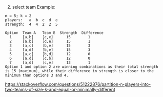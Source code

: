 2. select team
Example:
```
n = 5; k = 2  
players:   a  b  c  d  e  
strength:  4  4  2  2  5  

Option  Team A   Team B  Strength  Difference      
  1     [a,b]    [c,e]      15        1
  2     [a,b]    [d,e]      15        1   
  3     [a,c]    [b,e]      15        3
  4     [a,d]    [b,e]      15        3
  5     [a,c]    [b,d]      12        0
  6     [a,d]    [c,b]      12        0
  7     [a,d]    [c,e]      13        1
Option 1 and option 2 are winning combinations as their total strength is 15 (maximum), while their difference in strength is closer to the minimum than options 3 and 4.
```

https://stackoverflow.com/questions/51222876/partition-n-players-into-two-teams-of-size-k-and-equal-or-minimally-different
